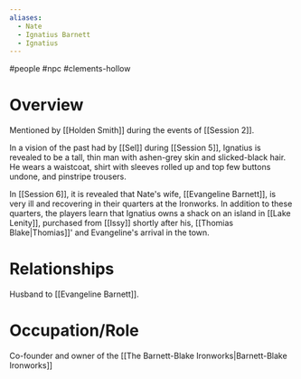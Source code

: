 ```yaml
---
aliases:
  - Nate
  - Ignatius Barnett
  - Ignatius
---
```

#people #npc #clements-hollow 

# Overview
Mentioned by [[Holden Smith]] during the events of [[Session 2]].

In a vision of the past had by [[Sel]] during [[Session 5]], Ignatius is revealed to be a tall, thin man with ashen-grey skin and slicked-black hair. He wears a waistcoat, shirt with sleeves rolled up and top few buttons undone, and pinstripe trousers.

In [[Session 6]], it is revealed that Nate's wife, [[Evangeline Barnett]], is very ill and recovering in their quarters at the Ironworks. In addition to these quarters, the players learn that Ignatius owns a shack on an island in [[Lake Lenity]], purchased from [[Issy]] shortly after his, [[Thomias Blake|Thomias]]' and Evangeline's arrival in the town.


# Relationships
Husband to [[Evangeline Barnett]].

# Occupation/Role
Co-founder and owner of the [[The Barnett-Blake Ironworks|Barnett-Blake Ironworks]]